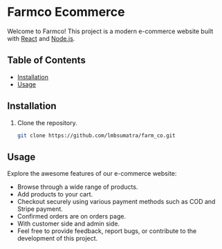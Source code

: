 # Farmco Ecommerce

Welcome to Farmco! This project is a modern e-commerce website built with [React](https://reactjs.org/) and [Node.js](https://nodejs.org/).

## Table of Contents

- [Installation](#installation)
- [Usage](#usage)

## Installation

1. Clone the repository.

   ```bash
   git clone https://github.com/lmbsumatra/farm_co.git

## Usage
Explore the awesome features of our e-commerce website:

 - Browse through a wide range of products.
 - Add products to your cart.
 - Checkout securely using various payment methods such as COD and Stripe payment.
 - Confirmed orders are on orders page.
 - With customer side and admin side.
 - Feel free to provide feedback, report bugs, or contribute to the development of this project.

